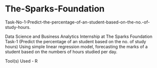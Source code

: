 # The-Sparks-Foundation

Task-No-1-Predict-the-percentage-of-an-student-based-on-the-no.-of-study-hours.

Data Science and Business Analytics Internship at The Sparks Foundation Task-1 (Predict the percentage of an student based on the no. of study hours) Using simple linear regression model, forecasting the marks of a student based on the numbers of hours studied per day. 

Tool(s) Used - R
